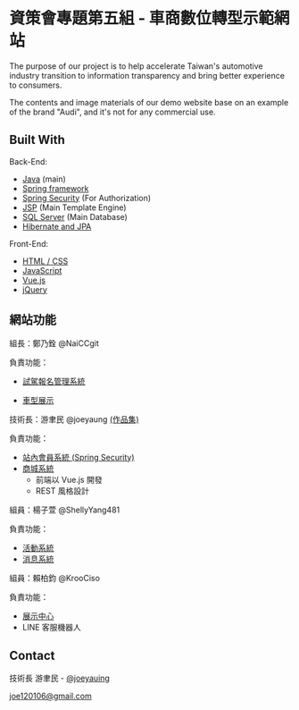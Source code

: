 # 資策會專題第五組 - 車商數位轉型示範網站

The purpose of our project is to help accelerate Taiwan's automotive industry transition to information transparency and bring better experience to consumers.

The contents and image materials of our demo website base on an example of the brand "Audi", and it's not for any commercial use.

## Built With

Back-End:
* [Java](https://www.java.com) (main)
* [Spring framework](https://spring.io)
* [Spring Security](https://spring.io/projects/spring-security) (For Authorization)
* [JSP](https://projects.eclipse.org/projects/ee4j.jsp) (Main Template Engine)
* [SQL Server](https://www.microsoft.com/en-us/sql-server/sql-server-downloads) (Main Database)
* [Hibernate and JPA](https://hibernate.org/)

Front-End:
* [HTML / CSS](https://www.w3.org/)
* [JavaScript](https://zh.wikipedia.org/wiki/JavaScript)
* [Vue.js](https://vuejs.org/)
* [jQuery](https://jquery.com/)

## 網站功能

組長：鄭乃銓 @NaiCCgit

負責功能：
* [試駕報名管理系統](https://github.com/joeyaung/FinalProjectSercurity/tree/master/src/main/java/tw/com/finalproject/naiChuan)

* [車型展示](https://github.com/joeyaung/FinalProjectSercurity/tree/master/src/main/java/tw/com/finalproject/naiChuan)

技術長：游聿民 @joeyaung [(作品集)](https://www.google.com)

負責功能：
* [站內會員系統 (Spring Security)](https://github.com/joeyaung/FinalProjectSercurity/tree/master/src/main/java/tw/com/finalproject/springSecurity)
* [商城系統](https://github.com/joeyaung/FinalProjectSercurity/tree/master/src/main/java/tw/com/finalproject/yumyu)
  * 前端以 Vue.js 開發
  * REST 風格設計

組員：楊子萱 @ShellyYang481

負責功能：
* [活動系統](https://github.com/joeyaung/FinalProjectSercurity/tree/master/src/main/java/tw/com/finalproject/shellyYang)
* [消息系統](https://github.com/joeyaung/FinalProjectSercurity/tree/master/src/main/java/tw/com/finalproject/shellyYang)

組員：賴柏鈞 @KrooCiso

負責功能：
* [展示中心](https://github.com/joeyaung/FinalProjectSercurity/tree/master/src/main/java/tw/com/finalproject/kevinLai/Center)
* LINE 客服機器人






## Contact
技術長 游聿民 - [@joeyauing](https://github.com/joeyaung)

[joe120106@gmail.com](joe120106@gmail.com)
